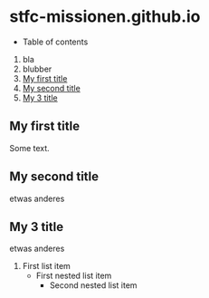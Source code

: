 # stfc-missionen.github.io

* Table of contents
1. bla
2. blubber
3. [My first title](#my-first-title)
4. [My second title](#my-second-title)
5. [My 3 title](#My-3-title)

## My first title
Some text.

## My second title
etwas anderes

## My 3 title
etwas anderes

1. First list item
    - First nested list item
      - Second nested list item
